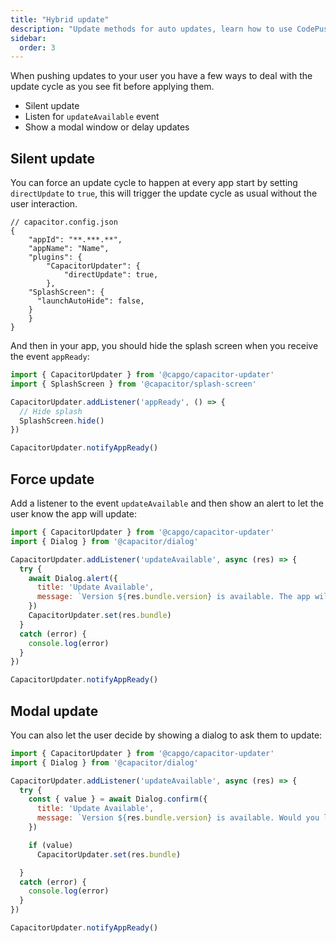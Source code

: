 ```yaml
---
title: "Hybrid update"
description: "Update methods for auto updates, learn how to use CodePushGo with more advanced use cases, like force updates"
sidebar:
  order: 3
---
```


When pushing updates to your user you have a few ways to deal with the update cycle as you see fit before applying them.

- Silent update
- Listen for ```updateAvailable``` event
- Show a modal window or delay updates


## Silent update

You can force an update cycle to happen at every app start by setting `directUpdate` to `true`,
this will trigger the update cycle as usual without the user interaction.

```tsx
// capacitor.config.json
{
	"appId": "**.***.**",
	"appName": "Name",
	"plugins": {
		"CapacitorUpdater": {
			"directUpdate": true,
		},
    "SplashScreen": {
      "launchAutoHide": false,
    }
	}
}
```

And then in your app, you should hide the splash screen when you receive the event `appReady`:

```js
import { CapacitorUpdater } from '@capgo/capacitor-updater'
import { SplashScreen } from '@capacitor/splash-screen'

CapacitorUpdater.addListener('appReady', () => {
  // Hide splash
  SplashScreen.hide()
})

CapacitorUpdater.notifyAppReady()
```

## Force update

Add a listener to the event `updateAvailable` and then show an alert to let the user know the app will update:

```js
import { CapacitorUpdater } from '@capgo/capacitor-updater'
import { Dialog } from '@capacitor/dialog'

CapacitorUpdater.addListener('updateAvailable', async (res) => {
  try {
    await Dialog.alert({
      title: 'Update Available',
      message: `Version ${res.bundle.version} is available. The app will update now`,
    })
    CapacitorUpdater.set(res.bundle)
  }
  catch (error) {
    console.log(error)
  }
})

CapacitorUpdater.notifyAppReady()
```

## Modal update

You can also let the user decide by showing a dialog to ask them to update:

```js
import { CapacitorUpdater } from '@capgo/capacitor-updater'
import { Dialog } from '@capacitor/dialog'

CapacitorUpdater.addListener('updateAvailable', async (res) => {
  try {
    const { value } = await Dialog.confirm({
      title: 'Update Available',
      message: `Version ${res.bundle.version} is available. Would you like to update now?`,
    })

    if (value)
      CapacitorUpdater.set(res.bundle)

  }
  catch (error) {
    console.log(error)
  }
})

CapacitorUpdater.notifyAppReady()
```
